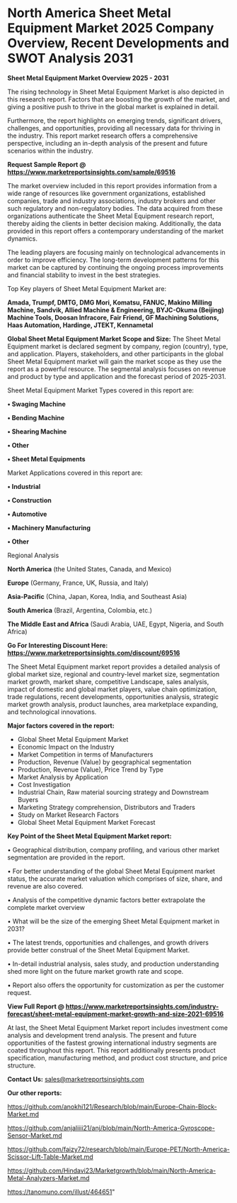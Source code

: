  # North America Sheet Metal Equipment Market 2025 Company Overview, Recent Developments and SWOT Analysis 2031

<Strong> Sheet Metal Equipment Market Overview 2025 - 2031</strong>

The rising technology in Sheet Metal Equipment Market is also depicted in this research report. Factors that are boosting the growth of the market, and giving a positive push to thrive in the global market is explained in detail.

Furthermore, the report highlights on emerging trends, significant drivers, challenges, and opportunities, providing all necessary data for thriving in the industry. This report market research offers a comprehensive perspective, including an in-depth analysis of the present and future scenarios within the industry.

<strong>Request Sample Report @ <a href=https://www.marketreportsinsights.com/sample/69516>https://www.marketreportsinsights.com/sample/69516</a></strong>

The market overview included in this report provides information from a wide range of resources like government organizations, established companies, trade and industry associations, industry brokers and other such regulatory and non-regulatory bodies. The data acquired from these organizations authenticate the Sheet Metal Equipment research report, thereby aiding the clients in better decision making. Additionally, the data provided in this report offers a contemporary understanding of the market dynamics.

The leading players are focusing mainly on technological advancements in order to improve efficiency. The long-term development patterns for this market can be captured by continuing the ongoing process improvements and financial stability to invest in the best strategies.

Top Key players of Sheet Metal Equipment Market are:

<strong>Amada, Trumpf, DMTG, DMG Mori, Komatsu, FANUC, Makino Milling Machine, Sandvik, Allied Machine & Engineering, BYJC-Okuma (Beijing) Machine Tools, Doosan Infracore, Fair Friend, GF Machining Solutions, Haas Automation, Hardinge, JTEKT, Kennametal</strong>

<strong><b>Global Sheet Metal Equipment Market Scope and Size:</b></strong>
The Sheet Metal Equipment market is declared segment by company, region (country), type, and application. Players, stakeholders, and other participants in the global Sheet Metal Equipment market will gain the market scope as they use the report as a powerful resource. The segmental analysis focuses on revenue and product by type and application and the forecast period of 2025-2031.

Sheet Metal Equipment Market Types covered in this report are:

<strong>• Swaging Machine

• Bending Machine

• Shearing Machine

• Other

• Sheet Metal Equipments</strong>

Market Applications covered in this report are:

<strong>• Industrial

• Construction

• Automotive

• Machinery Manufacturing

• Other</strong> 

Regional Analysis

<strong>North America</strong> (the United States, Canada, and Mexico)

<strong>Europe</strong> (Germany, France, UK, Russia, and Italy)

<strong>Asia-Pacific</strong> (China, Japan, Korea, India, and Southeast Asia)

<strong>South America</strong> (Brazil, Argentina, Colombia, etc.)

<strong>The Middle East and Africa</strong> (Saudi Arabia, UAE, Egypt, Nigeria, and South Africa)

<strong>Go For Interesting Discount Here: <a href=https://www.marketreportsinsights.com/discount/69516>https://www.marketreportsinsights.com/discount/69516</a></strong>

The Sheet Metal Equipment market report provides a detailed analysis of global market size, regional and country-level market size, segmentation market growth, market share, competitive Landscape, sales analysis, impact of domestic and global market players, value chain optimization, trade regulations, recent developments, opportunities analysis, strategic market growth analysis, product launches, area marketplace expanding, and technological innovations.

<strong><b>Major factors covered in the report:</b></strong>
<ul>
  <li>Global Sheet Metal Equipment Market </li>
  <li>Economic Impact on the Industry</li>
  <li>Market Competition in terms of Manufacturers</li>
  <li>Production, Revenue (Value) by geographical segmentation</li>
  <li>Production, Revenue (Value), Price Trend by Type</li>
  <li>Market Analysis by Application</li>
  <li>Cost Investigation</li>
  <li>Industrial Chain, Raw material sourcing strategy and Downstream Buyers</li>
  <li>Marketing Strategy comprehension, Distributors and Traders</li>
  <li>Study on Market Research Factors</li>
  <li>Global Sheet Metal Equipment Market Forecast</li>
</ul>

<strong><b>Key Point of the Sheet Metal Equipment Market report:</b></strong>

• Geographical distribution, company profiling, and various other market segmentation are provided in the report.

• For better understanding of the global Sheet Metal Equipment market status, the accurate market valuation which comprises of size, share, and revenue are also covered.

• Analysis of the competitive dynamic factors better extrapolate the complete market overview

• What will be the size of the emerging Sheet Metal Equipment market in 2031?

• The latest trends, opportunities and challenges, and growth drivers provide better construal of the Sheet Metal Equipment Market.

• In-detail industrial analysis, sales study, and production understanding shed more light on the future market growth rate and scope.

• Report also offers the opportunity for customization as per the customer request.

<strong><b>View Full Report @ <a href=https://www.marketreportsinsights.com/industry-forecast/sheet-metal-equipment-market-growth-and-size-2021-69516>https://www.marketreportsinsights.com/industry-forecast/sheet-metal-equipment-market-growth-and-size-2021-69516</a></b></strong>


At last, the Sheet Metal Equipment Market report includes investment come analysis and development trend analysis. The present and future opportunities of the fastest growing international industry segments are coated throughout this report. This report additionally presents product specification, manufacturing method, and product cost structure, and price structure.

<strong>Contact Us:</strong>
sales@marketreportsinsights.com

<strong>Our other reports:</strong>

<a href=https://github.com/anokhi121/Research/blob/main/Europe-Chain-Block-Market.md>https://github.com/anokhi121/Research/blob/main/Europe-Chain-Block-Market.md</a>

<a href=https://github.com/anjaliiii21/anj/blob/main/North-America-Gyroscope-Sensor-Market.md>https://github.com/anjaliiii21/anj/blob/main/North-America-Gyroscope-Sensor-Market.md</a>

<a href=https://github.com/faizy72/research/blob/main/Europe-PET/North-America-Scissor-Lift-Table-Market.md>https://github.com/faizy72/research/blob/main/Europe-PET/North-America-Scissor-Lift-Table-Market.md</a>

<a href=https://github.com/Hindavi23/Marketgrowth/blob/main/North-America-Metal-Analyzers-Market.md>https://github.com/Hindavi23/Marketgrowth/blob/main/North-America-Metal-Analyzers-Market.md</a>

<a href=https://tanomuno.com/illust/464651>https://tanomuno.com/illust/464651</a>"
